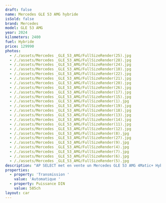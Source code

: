 ```yaml
---
draft: false
name: Mercedes GLE 53 AMG hybride
isSold: false
brand: Mercedes
model: GLE 53 AMG
year: 2024
kilometers: 2400
fuel: Hybride
price: 129990
photos:
  - /./assets/Mercedes _GLE_53_AMG/FullSizeRender(25).jpg
  - /./assets/Mercedes _GLE_53_AMG/FullSizeRender(28).jpg
  - /./assets/Mercedes _GLE_53_AMG/FullSizeRender(24).jpg
  - /./assets/Mercedes _GLE_53_AMG/FullSizeRender(10).jpg
  - /./assets/Mercedes _GLE_53_AMG/FullSizeRender(22).jpg
  - /./assets/Mercedes _GLE_53_AMG/FullSizeRender(21).jpg
  - /./assets/Mercedes _GLE_53_AMG/FullSizeRender(20).jpg
  - /./assets/Mercedes _GLE_53_AMG/FullSizeRender(26).jpg
  - /./assets/Mercedes _GLE_53_AMG/FullSizeRender(17).jpg
  - /./assets/Mercedes _GLE_53_AMG/FullSizeRender(15).jpg
  - /./assets/Mercedes _GLE_53_AMG/FullSizeRender(1).jpg
  - /./assets/Mercedes _GLE_53_AMG/FullSizeRender(19).jpg
  - /./assets/Mercedes _GLE_53_AMG/FullSizeRender(18).jpg
  - /./assets/Mercedes _GLE_53_AMG/FullSizeRender(13).jpg
  - /./assets/Mercedes _GLE_53_AMG/FullSizeRender(14).jpg
  - /./assets/Mercedes _GLE_53_AMG/FullSizeRender(11).jpg
  - /./assets/Mercedes _GLE_53_AMG/FullSizeRender(12).jpg
  - /./assets/Mercedes _GLE_53_AMG/FullSizeRender(8).jpg
  - /./assets/Mercedes _GLE_53_AMG/FullSizeRender(27).jpg
  - /./assets/Mercedes _GLE_53_AMG/FullSizeRender(9).jpg
  - /./assets/Mercedes _GLE_53_AMG/FullSizeRender(4).jpg
  - /./assets/Mercedes _GLE_53_AMG/FullSizeRender(7).jpg
  - /./assets/Mercedes _GLE_53_AMG/FullSizeRender(6).jpg
  - /./assets/Mercedes _GLE_53_AMG/FullSizeRender(5).jpg
description: "AP SELECT met en vente un Mercedes GLE 53 AMG 4Matic+ Hybride 585ch 9G Tronic du 09/2024 avec 2500km.  Motorisation essence 449ch + 136ch électrique avec 32g/km de CO2.  Couleur Noir Obsidienne metallic, intérieur cuir / alcantara Nappa AMG, finition Carbon.   Véhicule origine Mercedes Lyon \U0001F1EB\U0001F1F7 de première main.   TVA récupérable et leasing cessible.   Vendu avec une garantie constructeur 2 ans Mercedes avec extension jusqu’au 10/2029.  Équipements et options :  - Boîte 9G Tronic plus  - Pack premium AMG Line intérieur / extérieur  - Pack Sport Black AMG  - Pack Carbon AMG  - Pack Magic Vision Control  - Pack confort + - Suspensions pneumatique AIRMATIC - Échappement piloté AMG  - Toit panoramique  - Calandre diamant - Pack éclairage intérieur 64 couleurs - Jantes 21\" AMG forgées 53.3cm noires polies  - Attelage électrique  - AMG drive select - Feux avant full LED Multibeam  - Affichage tête haute  - Pack Hifi Burmester advanced  - MBUX  - Ecran média tactile WIDESCREEN - Android Auto - Apple car play  - Système de navigation NAVI + - Caméra de recul 360 - Radar avant / arrière  - Pack assistant conducteur +  - Système d'alerte d'angles-morts - Intérieur Cuir entendu ARTICO  - Soft Close Door System Keyless - Sièges avant et arrière électriques et chauffants  - Volant chauffant  - Accoudoir chauffant  - Pédaliers sport en inox  - Régulateur de vitesse adaptatif - Affichage multifonctions plus - Climatisation - Éclairage et essuie-glaces automatique  - Rétroviseurs électriques et chauffants - Rétroviseurs int / ext Electrochrome - Éclairage d’ambiance  - Marche pied aluminium rétro éclairé  - Ouverture / fermeture Coffre électrique   Disponible et visible sur RDV pour acheteur sérieux.  Possibilité d'une garantie 3, 6 ou 12 mois en supplément.  Réalisation des démarches d'immatriculation.   AP SELECT c'est des solutions de courtage et conciergerie sur mesure pour profiter librement de sa passion et de son patrimoine.  Prenez le volant, AP SELECT s'occupe du reste. "
properties:
  - property: 'Transmission '
    value: 'Automatique '
  - property: Puissance DIN
    value: 585ch
layout: car
---
```


